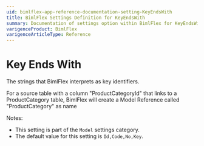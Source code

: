 ```yaml
---
uid: bimlflex-app-reference-documentation-setting-KeyEndsWith
title: BimlFlex Settings Definition for KeyEndsWith
summary: Documentation of settings option within BimlFlex for KeyEndsWith
varigenceProduct: BimlFlex
varigenceArticleType: Reference
---
```


# Key Ends With

The strings that BimlFlex interprets as key identifiers.

For a source table with a column "ProductCategoryId" that links to a ProductCategory table, BimlFlex will create a Model Reference called "ProductCategory" as name

Notes:
* This setting is part of the `Model` settings category.
* The default value for this setting is `Id,Code,No,Key`.